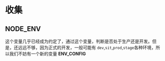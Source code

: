 # 收集

## NODE_ENV

这个变量几乎已经成为约定了，通过这个变量，判断是否处于生产还是开发。但是，还远远不够，因为正式的开发，一般可能有 `dev`,`sit`,`prod`,`stage`各种环境，所以我们不妨有一个新的变量 **ENV_CONFIG**
